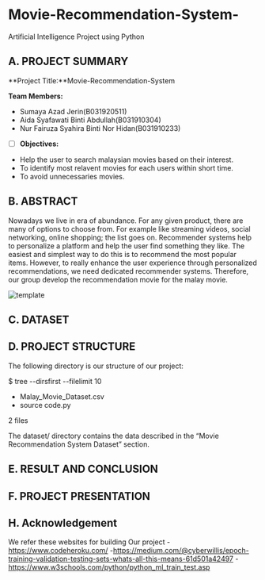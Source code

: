 # Movie-Recommendation-System-
Artificial Intelligence Project using Python
## A. PROJECT SUMMARY

**Project Title:**Movie-Recommendation-System

**Team Members:** 
- Sumaya Azad Jerin(B031920511)
- Aida Syafawati Binti Abdullah(B031910304)
- Nur Fairuza Syahira Binti Nor Hidan(B031910233)



- [ ] **Objectives:**
- Help the user to search malaysian movies based on their interest.
- To identify most relavent movies for each users within short time.
- To avoid unnecessaries movies.












##  B. ABSTRACT 

Nowadays we live in era of abundance. For any given product, there are many of options to choose from. For example like streaming videos, social networking, online shopping; the list goes on. Recommender systems help to personalize a platform and help the user find something they like. The easiest and simplest way to do this is to recommend the most popular items. However, to really enhance the user experience through personalized recommendations, we need dedicated recommender systems. Therefore, our group develop the recommendation movie for the malay movie.




![template](https://user-images.githubusercontent.com/82071078/123038802-a5784a80-d423-11eb-9da7-26e2d5bcdadc.jpg)





## C.  DATASET









## D.   PROJECT STRUCTURE

The following directory is our structure of our project:

$ tree --dirsfirst --filelimit 10

- Malay_Movie_Dataset.csv
- source code.py

2 files

The dataset/ directory contains the data described in the “Movie Recommendation System Dataset” section.






## E.  RESULT AND CONCLUSION







## F.   PROJECT PRESENTATION 





##  H. Acknowledgement
We refer these websites for building Our project
-https://www.codeheroku.com/
-https://medium.com/@cyberwillis/epoch-training-validation-testing-sets-whats-all-this-means-61d501a42497
-https://www.w3schools.com/python/python_ml_train_test.asp

